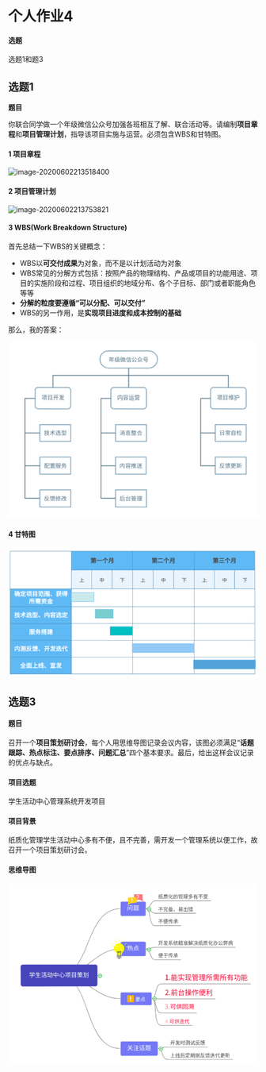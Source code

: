 个人作业4
=========

#### 选题

选题1和题3

选题1
-----

**题目**

你联合同学做一个年级微信公众号加强各班相互了解、联合活动等。请编制**项目章程**和**项目管理计划**，指导该项目实施与运营。必须包含WBS和甘特图。

#### 1 项目章程

![image-20200602213518400](/home/wucp/桌面/IT项目管理Blog/img/image-20200602213518400.png)

#### 2 项目管理计划

![image-20200602213753821](/home/wucp/桌面/IT项目管理Blog/img/image-20200602213753821.png)

#### 3 WBS(Work Breakdown Structure)

首先总结一下WBS的关键概念：

- WBS以**可交付成果**为对象，而不是以计划活动为对象
- WBS常见的分解方式包括：按照产品的物理结构、产品或项目的功能用途、项目的实施阶段和过程、项目组织的地域分布、各个子目标、部门或者职能角色等等
- **分解的粒度要遵循“可以分配、可以交付”**
- WBS的另一作用，是**实现项目进度和成本控制的基础**

那么，我的答案：



![image-20200602211721816](img/image-20200602211721816.png)

#### 4 甘特图

![image-20200602213335067](img/image-20200602213335067.png)

选题3
-----

#### 题目

召开一个**项目策划研讨会**，每个人用思维导图记录会议内容，该图必须满足“**话题跟踪、热点标注、要点排序、问题汇总**”四个基本要求。最后，给出这样会议记录的优点与缺点。

#### 项目选题

学生活动中心管理系统开发项目 

#### 项目背景

纸质化管理学生活动中心多有不便，且不完善，需开发一个管理系统以便工作，故召开一个项目策划研讨会。

#### 思维导图

![image-20200602224450904](img/image-20200602224450904.png)

#### 